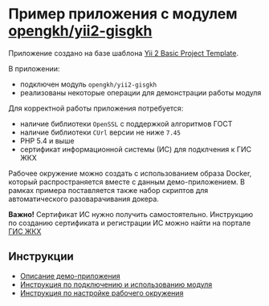 # Пример приложения с модулем [opengkh/yii2-gisgkh](https://github.com/opengkh/yii2-gisgkh)

Приложение создано на базе шаблона [Yii 2 Basic Project Template](https://github.com/yiisoft/yii2-app-basic).

В приложении:
 
- подключен модуль `opengkh/yii2-gisgkh`
- реализованы некоторые операции для демонстрации работы модуля

Для корректной работы приложения потребуется:
 
- наличие библиотеки `OpenSSL` с поддержкой алгоритмов ГОСТ
- наличие библиотеки `CUrl` версии не ниже `7.45`
- PHP 5.4 и выше
- сертификат информационной системы (ИС) для подклчения к ГИС ЖКХ

Рабочее окружение можно создать с использованием образа Docker, который распространяется 
вместе с данным демо-приложением. В рамках примера поставляется также набор скриптов для автоматического разоварачивания докера. 

**Важно!** Сертификат ИС нужно получить самостоятельно. Инструкцию по созданию сертификата и
регистрации ИС можно найти на портале [ГИС ЖКХ](dom.gosuslugi.ru)

## Инструкции

- [Описание демо-приложения](/app/readme.md)  
- [Инструкция по подключению и использованию модуля](https://github.com/opengkh/yii2-gisgkh/blob/master/README.md)
- [Инструкция по настройке рабочего окружения](/docker/readme.md)
 

